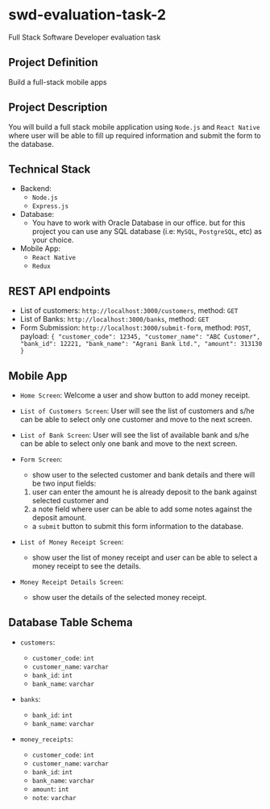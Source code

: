# swd-evaluation-task-2

Full Stack Software Developer evaluation task

## Project Definition

Build a full-stack mobile apps

## Project Description

You will build a full stack mobile application using `Node.js` and `React Native` where user will be able to fill up required information and submit the form to the database.

## Technical Stack

- Backend:
  - `Node.js`
  - `Express.js`
- Database:
  - You have to work with Oracle Database in our office. but for this project you can use any SQL database (i.e: `MySQL`, `PostgreSQL`, etc) as your choice.
- Mobile App:
  - `React Native`
  - `Redux`

## REST API endpoints

- List of customers: `http://localhost:3000/customers`, method: `GET`
- List of Banks: `http://localhost:3000/banks`, method: `GET`
- Form Submission: `http://localhost:3000/submit-form`, method: `POST`, payload:
  `{ "customer_code": 12345, "customer_name": "ABC Customer", "bank_id": 12221, "bank_name": "Agrani Bank Ltd.", "amount": 313130 }`

## Mobile App

- `Home Screen`: Welcome a user and show button to add money receipt.
- `List of Customers Screen`: User will see the list of customers and s/he can be able to select only one customer and move to the next screen.
- `List of Bank Screen`: User will see the list of available bank and s/he can be able to select only one bank and move to the next screen.
- `Form Screen`:

  - show user to the selected customer and bank details and there will be two input fields:

  1. user can enter the amount he is already deposit to the bank against selected customer and
  2. a note field where user can be able to add some notes against the deposit amount.

  - a `submit` button to submit this form information to the database.

- `List of Money Receipt Screen`:

  - show user the list of money receipt and user can be able to select a money receipt to see the details.

- `Money Receipt Details Screen`:
  - show user the details of the selected money receipt.

## Database Table Schema

- `customers`:

  - `customer_code`: `int`
  - `customer_name`: `varchar`
  - `bank_id`: `int`
  - `bank_name`: `varchar`

- `banks`:

  - `bank_id`: `int`
  - `bank_name`: `varchar`

- `money_receipts`:

  - `customer_code`: `int`
  - `customer_name`: `varchar`
  - `bank_id`: `int`
  - `bank_name`: `varchar`
  - `amount`: `int`
  - `note`: `varchar`
